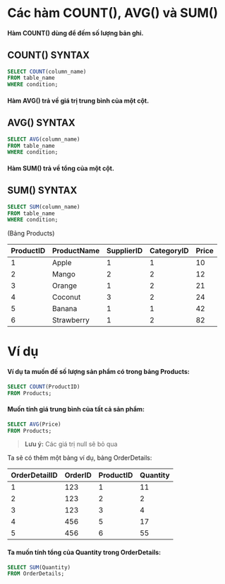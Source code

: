 # Các hàm COUNT(), AVG() và SUM()
#### Hàm COUNT() dùng để đếm số lượng bản ghi.
## COUNT() SYNTAX
```sql
SELECT COUNT(column_name)
FROM table_name
WHERE condition;
```

#### Hàm AVG() trả về giá trị trung bình của một cột.
## AVG() SYNTAX
```sql
SELECT AVG(column_name)
FROM table_name
WHERE condition;
```

#### Hàm SUM() trả về tổng của một cột.
## SUM() SYNTAX
```sql
SELECT SUM(column_name)
FROM table_name
WHERE condition;
```

(Bảng Products)

|ProductID  | ProductName| SupplierID  | CategoryID  |Price      |
|-----------| -----------| ----------- | ----------- |-----------|
|     1     | Apple      |      1      |      1      |10          |
|     2     | Mango      |      2      |      2      |12          |
|     3     | Orange     |      1      |      2      |21          | 
|     4     | Coconut    |      3      |      2      |24          |
|     5     | Banana     |1            |      1      |42          |
|     6     | Strawberry |1            |2            |82          |

# Ví dụ

#### Ví dụ ta muốn đế số lượng sản phẩm có trong bảng Products:
```sql
SELECT COUNT(ProductID)
FROM Products;
```

#### Muốn tính giá trung bình của tất cả sản phẩm:
```sql
SELECT AVG(Price)
FROM Products;
```

> **Lưu ý:** Các giá trị null sẽ bỏ qua

Ta sẽ có thêm một bảng ví dụ, bảng OrderDetails:

|OrderDetailID|OrderID     |ProductID    |Quantity     |
|-----------  | -----------| ----------- | ----------- |
|     1        |       123      |     1       |     11        | 
|     2        |       123      |     2       |     2        | 
|     3        |       123      |     3       |     4        | 
|     4        |       456      |     5       |     17        | 
|     5        |       456      |     6       |     55        | 

#### Ta muốn tính tổng của Quantity trong OrderDetails:

```sql
SELECT SUM(Quantity)
FROM OrderDetails;
```